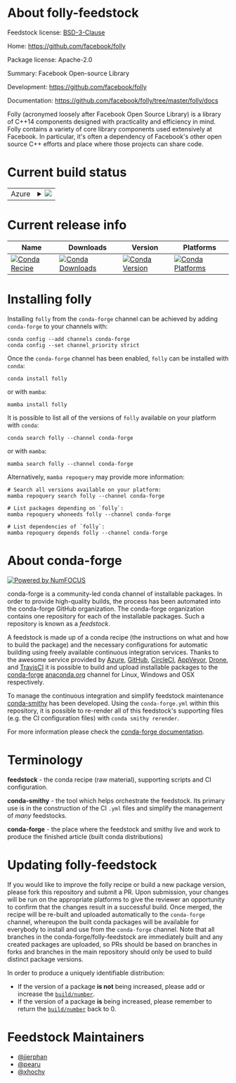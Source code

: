 About folly-feedstock
=====================

Feedstock license: [BSD-3-Clause](https://github.com/conda-forge/folly-feedstock/blob/main/LICENSE.txt)

Home: https://github.com/facebook/folly

Package license: Apache-2.0

Summary: Facebook Open-source Library

Development: https://github.com/facebook/folly

Documentation: https://github.com/facebook/folly/tree/master/folly/docs

Folly (acronymed loosely after Facebook Open Source Library) is a
library of C++14 components designed with practicality and
efficiency in mind. Folly contains a variety of core library
components used extensively at Facebook. In particular, it's often
a dependency of Facebook's other open source C++ efforts and place
where those projects can share code.


Current build status
====================


<table>
    
  <tr>
    <td>Azure</td>
    <td>
      <details>
        <summary>
          <a href="https://dev.azure.com/conda-forge/feedstock-builds/_build/latest?definitionId=&branchName=main">
            <img src="https://dev.azure.com/conda-forge/feedstock-builds/_apis/build/status/folly-feedstock?branchName=main">
          </a>
        </summary>
        <table>
          <thead><tr><th>Variant</th><th>Status</th></tr></thead>
          <tbody><tr>
              <td>linux_64_folly_build_extNone</td>
              <td>
<<<<<<< HEAD
                <a href="https://dev.azure.com/conda-forge/feedstock-builds/_build/latest?definitionId=13658&branchName=main">
=======
                <a href="https://dev.azure.com/conda-forge/feedstock-builds/_build/latest?definitionId=&branchName=main">
>>>>>>> upstream/main
                  <img src="https://dev.azure.com/conda-forge/feedstock-builds/_apis/build/status/folly-feedstock?branchName=main&jobName=linux&configuration=linux%20linux_64_folly_build_extNone" alt="variant">
                </a>
              </td>
            </tr><tr>
              <td>linux_64_folly_build_extjemalloc</td>
              <td>
<<<<<<< HEAD
                <a href="https://dev.azure.com/conda-forge/feedstock-builds/_build/latest?definitionId=13658&branchName=main">
=======
                <a href="https://dev.azure.com/conda-forge/feedstock-builds/_build/latest?definitionId=&branchName=main">
>>>>>>> upstream/main
                  <img src="https://dev.azure.com/conda-forge/feedstock-builds/_apis/build/status/folly-feedstock?branchName=main&jobName=linux&configuration=linux%20linux_64_folly_build_extjemalloc" alt="variant">
                </a>
              </td>
            </tr><tr>
              <td>linux_aarch64_folly_build_extNone</td>
              <td>
<<<<<<< HEAD
                <a href="https://dev.azure.com/conda-forge/feedstock-builds/_build/latest?definitionId=13658&branchName=main">
=======
                <a href="https://dev.azure.com/conda-forge/feedstock-builds/_build/latest?definitionId=&branchName=main">
>>>>>>> upstream/main
                  <img src="https://dev.azure.com/conda-forge/feedstock-builds/_apis/build/status/folly-feedstock?branchName=main&jobName=linux&configuration=linux%20linux_aarch64_folly_build_extNone" alt="variant">
                </a>
              </td>
            </tr><tr>
              <td>linux_aarch64_folly_build_extjemalloc</td>
              <td>
<<<<<<< HEAD
                <a href="https://dev.azure.com/conda-forge/feedstock-builds/_build/latest?definitionId=13658&branchName=main">
=======
                <a href="https://dev.azure.com/conda-forge/feedstock-builds/_build/latest?definitionId=&branchName=main">
>>>>>>> upstream/main
                  <img src="https://dev.azure.com/conda-forge/feedstock-builds/_apis/build/status/folly-feedstock?branchName=main&jobName=linux&configuration=linux%20linux_aarch64_folly_build_extjemalloc" alt="variant">
                </a>
              </td>
            </tr><tr>
              <td>linux_ppc64le_folly_build_extNone</td>
              <td>
<<<<<<< HEAD
                <a href="https://dev.azure.com/conda-forge/feedstock-builds/_build/latest?definitionId=13658&branchName=main">
=======
                <a href="https://dev.azure.com/conda-forge/feedstock-builds/_build/latest?definitionId=&branchName=main">
>>>>>>> upstream/main
                  <img src="https://dev.azure.com/conda-forge/feedstock-builds/_apis/build/status/folly-feedstock?branchName=main&jobName=linux&configuration=linux%20linux_ppc64le_folly_build_extNone" alt="variant">
                </a>
              </td>
            </tr><tr>
              <td>linux_ppc64le_folly_build_extjemalloc</td>
              <td>
<<<<<<< HEAD
                <a href="https://dev.azure.com/conda-forge/feedstock-builds/_build/latest?definitionId=13658&branchName=main">
=======
                <a href="https://dev.azure.com/conda-forge/feedstock-builds/_build/latest?definitionId=&branchName=main">
>>>>>>> upstream/main
                  <img src="https://dev.azure.com/conda-forge/feedstock-builds/_apis/build/status/folly-feedstock?branchName=main&jobName=linux&configuration=linux%20linux_ppc64le_folly_build_extjemalloc" alt="variant">
                </a>
              </td>
            </tr><tr>
              <td>osx_64_folly_build_extNone</td>
              <td>
<<<<<<< HEAD
                <a href="https://dev.azure.com/conda-forge/feedstock-builds/_build/latest?definitionId=13658&branchName=main">
=======
                <a href="https://dev.azure.com/conda-forge/feedstock-builds/_build/latest?definitionId=&branchName=main">
>>>>>>> upstream/main
                  <img src="https://dev.azure.com/conda-forge/feedstock-builds/_apis/build/status/folly-feedstock?branchName=main&jobName=osx&configuration=osx%20osx_64_folly_build_extNone" alt="variant">
                </a>
              </td>
            </tr><tr>
              <td>osx_64_folly_build_extjemalloc</td>
              <td>
<<<<<<< HEAD
                <a href="https://dev.azure.com/conda-forge/feedstock-builds/_build/latest?definitionId=13658&branchName=main">
=======
                <a href="https://dev.azure.com/conda-forge/feedstock-builds/_build/latest?definitionId=&branchName=main">
>>>>>>> upstream/main
                  <img src="https://dev.azure.com/conda-forge/feedstock-builds/_apis/build/status/folly-feedstock?branchName=main&jobName=osx&configuration=osx%20osx_64_folly_build_extjemalloc" alt="variant">
                </a>
              </td>
            </tr><tr>
              <td>osx_arm64_folly_build_extNone</td>
              <td>
<<<<<<< HEAD
                <a href="https://dev.azure.com/conda-forge/feedstock-builds/_build/latest?definitionId=13658&branchName=main">
=======
                <a href="https://dev.azure.com/conda-forge/feedstock-builds/_build/latest?definitionId=&branchName=main">
>>>>>>> upstream/main
                  <img src="https://dev.azure.com/conda-forge/feedstock-builds/_apis/build/status/folly-feedstock?branchName=main&jobName=osx&configuration=osx%20osx_arm64_folly_build_extNone" alt="variant">
                </a>
              </td>
            </tr><tr>
              <td>osx_arm64_folly_build_extjemalloc</td>
              <td>
<<<<<<< HEAD
                <a href="https://dev.azure.com/conda-forge/feedstock-builds/_build/latest?definitionId=13658&branchName=main">
=======
                <a href="https://dev.azure.com/conda-forge/feedstock-builds/_build/latest?definitionId=&branchName=main">
>>>>>>> upstream/main
                  <img src="https://dev.azure.com/conda-forge/feedstock-builds/_apis/build/status/folly-feedstock?branchName=main&jobName=osx&configuration=osx%20osx_arm64_folly_build_extjemalloc" alt="variant">
                </a>
              </td>
            </tr><tr>
              <td>win_64</td>
              <td>
<<<<<<< HEAD
                <a href="https://dev.azure.com/conda-forge/feedstock-builds/_build/latest?definitionId=13658&branchName=main">
=======
                <a href="https://dev.azure.com/conda-forge/feedstock-builds/_build/latest?definitionId=&branchName=main">
>>>>>>> upstream/main
                  <img src="https://dev.azure.com/conda-forge/feedstock-builds/_apis/build/status/folly-feedstock?branchName=main&jobName=win&configuration=win%20win_64_" alt="variant">
                </a>
              </td>
            </tr>
          </tbody>
        </table>
      </details>
    </td>
  </tr>
</table>

Current release info
====================

| Name | Downloads | Version | Platforms |
| --- | --- | --- | --- |
| [![Conda Recipe](https://img.shields.io/badge/recipe-folly-green.svg)](https://anaconda.org/conda-forge/folly) | [![Conda Downloads](https://img.shields.io/conda/dn/conda-forge/folly.svg)](https://anaconda.org/conda-forge/folly) | [![Conda Version](https://img.shields.io/conda/vn/conda-forge/folly.svg)](https://anaconda.org/conda-forge/folly) | [![Conda Platforms](https://img.shields.io/conda/pn/conda-forge/folly.svg)](https://anaconda.org/conda-forge/folly) |

Installing folly
================

Installing `folly` from the `conda-forge` channel can be achieved by adding `conda-forge` to your channels with:

```
conda config --add channels conda-forge
conda config --set channel_priority strict
```

Once the `conda-forge` channel has been enabled, `folly` can be installed with `conda`:

```
conda install folly
```

or with `mamba`:

```
mamba install folly
```

It is possible to list all of the versions of `folly` available on your platform with `conda`:

```
conda search folly --channel conda-forge
```

or with `mamba`:

```
mamba search folly --channel conda-forge
```

Alternatively, `mamba repoquery` may provide more information:

```
# Search all versions available on your platform:
mamba repoquery search folly --channel conda-forge

# List packages depending on `folly`:
mamba repoquery whoneeds folly --channel conda-forge

# List dependencies of `folly`:
mamba repoquery depends folly --channel conda-forge
```


About conda-forge
=================

[![Powered by
NumFOCUS](https://img.shields.io/badge/powered%20by-NumFOCUS-orange.svg?style=flat&colorA=E1523D&colorB=007D8A)](https://numfocus.org)

conda-forge is a community-led conda channel of installable packages.
In order to provide high-quality builds, the process has been automated into the
conda-forge GitHub organization. The conda-forge organization contains one repository
for each of the installable packages. Such a repository is known as a *feedstock*.

A feedstock is made up of a conda recipe (the instructions on what and how to build
the package) and the necessary configurations for automatic building using freely
available continuous integration services. Thanks to the awesome service provided by
[Azure](https://azure.microsoft.com/en-us/services/devops/), [GitHub](https://github.com/),
[CircleCI](https://circleci.com/), [AppVeyor](https://www.appveyor.com/),
[Drone](https://cloud.drone.io/welcome), and [TravisCI](https://travis-ci.com/)
it is possible to build and upload installable packages to the
[conda-forge](https://anaconda.org/conda-forge) [anaconda.org](https://anaconda.org/)
channel for Linux, Windows and OSX respectively.

To manage the continuous integration and simplify feedstock maintenance
[conda-smithy](https://github.com/conda-forge/conda-smithy) has been developed.
Using the ``conda-forge.yml`` within this repository, it is possible to re-render all of
this feedstock's supporting files (e.g. the CI configuration files) with ``conda smithy rerender``.

For more information please check the [conda-forge documentation](https://conda-forge.org/docs/).

Terminology
===========

**feedstock** - the conda recipe (raw material), supporting scripts and CI configuration.

**conda-smithy** - the tool which helps orchestrate the feedstock.
                   Its primary use is in the construction of the CI ``.yml`` files
                   and simplify the management of *many* feedstocks.

**conda-forge** - the place where the feedstock and smithy live and work to
                  produce the finished article (built conda distributions)


Updating folly-feedstock
========================

If you would like to improve the folly recipe or build a new
package version, please fork this repository and submit a PR. Upon submission,
your changes will be run on the appropriate platforms to give the reviewer an
opportunity to confirm that the changes result in a successful build. Once
merged, the recipe will be re-built and uploaded automatically to the
`conda-forge` channel, whereupon the built conda packages will be available for
everybody to install and use from the `conda-forge` channel.
Note that all branches in the conda-forge/folly-feedstock are
immediately built and any created packages are uploaded, so PRs should be based
on branches in forks and branches in the main repository should only be used to
build distinct package versions.

In order to produce a uniquely identifiable distribution:
 * If the version of a package **is not** being increased, please add or increase
   the [``build/number``](https://docs.conda.io/projects/conda-build/en/latest/resources/define-metadata.html#build-number-and-string).
 * If the version of a package **is** being increased, please remember to return
   the [``build/number``](https://docs.conda.io/projects/conda-build/en/latest/resources/define-metadata.html#build-number-and-string)
   back to 0.

Feedstock Maintainers
=====================

* [@jjerphan](https://github.com/jjerphan/)
* [@pearu](https://github.com/pearu/)
* [@xhochy](https://github.com/xhochy/)

